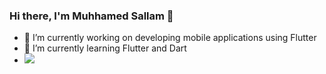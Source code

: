 ### Hi there, I'm Muhhamed Sallam 👋

- 🔭 I’m currently working on developing mobile applications using Flutter
- 🌱 I’m currently learning Flutter and Dart
- <img src="https://github-readme-stats.vercel.app/api?username=muhhammdsallam&&show_icons=true&title_color=ffffff&icon_color=bb2acf&text_color=daf7dc&bg_color=191919">
